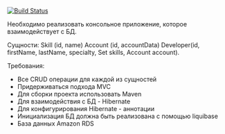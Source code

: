 [![Build Status](https://travis-ci.org/veritaserg/DeveloperHibernate.svg?branch=master)](https://travis-ci.org/veritaserg/DeveloperHibernate)


Необходимо реализовать консольное приложение, которое взаимодействует с БД.

Сущности:
Skill (id, name)
Account (id, accountData)
Developer(id, firstName, lastName, specialty, Set<Skill> skills, Account account).

Требования:
- Все CRUD операции для каждой из сущностей
- Придерживаться подхода MVC
- Для сборки проекта использовать Maven
- Для взаимодействия с БД - Hibernate
- Для конфигурирования Hibernate - аннотации
- Инициализация БД должна быть реализована с помощью liquibase
- База данных Amazon RDS